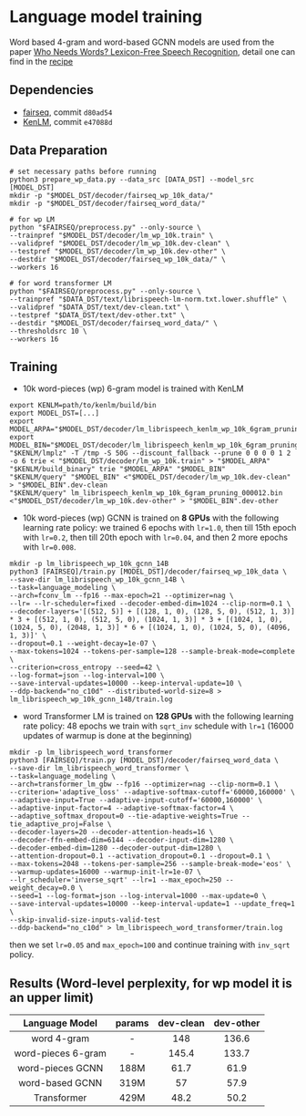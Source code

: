 # Language model training

Word based 4-gram and word-based GCNN models are used from the paper [Who Needs Words? Lexicon-Free Speech Recognition](https://arxiv.org/abs/1904.04479), detail one can find in the [recipe](https://github.com/facebookresearch/wav2letter/tree/master/recipes/models/lexicon_free/librispeech)

## Dependencies
- [fairseq](https://github.com/pytorch/fairseq), commit `d80ad54`
- [KenLM](https://github.com/kpu/kenlm), commit `e47088d`

## Data Preparation
```
# set necessary paths before running
python3 prepare_wp_data.py --data_src [DATA_DST] --model_src [MODEL_DST]
mkdir -p "$MODEL_DST/decoder/fairseq_wp_10k_data/"
mkdir -p "$MODEL_DST/decoder/fairseq_word_data/"

# for wp LM
python "$FAIRSEQ/preprocess.py" --only-source \
--trainpref "$MODEL_DST/decoder/lm_wp_10k.train" \
--validpref "$MODEL_DST/decoder/lm_wp_10k.dev-clean" \
--testpref "$MODEL_DST/decoder/lm_wp_10k.dev-other" \
--destdir "$MODEL_DST/decoder/fairseq_wp_10k_data/" \
--workers 16

# for word transformer LM
python "$FAIRSEQ/preprocess.py" --only-source \
--trainpref "$DATA_DST/text/librispeech-lm-norm.txt.lower.shuffle" \
--validpref "$DATA_DST/text/dev-clean.txt" \
--testpref "$DATA_DST/text/dev-other.txt" \
--destdir "$MODEL_DST/decoder/fairseq_word_data/" \
--thresholdsrc 10 \
--workers 16

```

## Training
- 10k word-pieces (wp) 6-gram model is trained with KenLM
```
export KENLM=path/to/kenlm/build/bin
export MODEL_DST=[...]
export MODEL_ARPA="$MODEL_DST/decoder/lm_librispeech_kenlm_wp_10k_6gram_pruning_000012.arpa"
export MODEL_BIN="$MODEL_DST/decoder/lm_librispeech_kenlm_wp_10k_6gram_pruning_000012.bin"
"$KENLM/lmplz" -T /tmp -S 50G --discount_fallback --prune 0 0 0 0 1 2 -o 6 trie < "$MODEL_DST/decoder/lm_wp_10k.train" > "$MODEL_ARPA"
"$KENLM/build_binary" trie "$MODEL_ARPA" "$MODEL_BIN"
"$KENLM/query" "$MODEL_BIN" <"$MODEL_DST/decoder/lm_wp_10k.dev-clean" > "$MODEL_BIN".dev-clean
"$KENLM/query" lm_librispeech_kenlm_wp_10k_6gram_pruning_000012.bin <"$MODEL_DST/decoder/lm_wp_10k.dev-other" > "$MODEL_BIN".dev-other
```

- 10k word-pieces (wp) GCNN is trained on **8 GPUs** with the following learning rate policy: we trained 6 epochs with `lr=1.0`, then till 15th epoch with `lr=0.2`, then till 20th epoch with `lr=0.04`, and then 2 more epochs with `lr=0.008`.
```
mkdir -p lm_librispeech_wp_10k_gcnn_14B
python3 [FAIRSEQ]/train.py [MODEL_DST]/decoder/fairseq_wp_10k_data \
--save-dir lm_librispeech_wp_10k_gcnn_14B \
--task=language_modeling \
--arch=fconv_lm --fp16 --max-epoch=21 --optimizer=nag \
--lr= --lr-scheduler=fixed --decoder-embed-dim=1024 --clip-norm=0.1 \
--decoder-layers='[(512, 5)] + [(128, 1, 0), (128, 5, 0), (512, 1, 3)] * 3 + [(512, 1, 0), (512, 5, 0), (1024, 1, 3)] * 3 + [(1024, 1, 0), (1024, 5, 0), (2048, 1, 3)] * 6 + [(1024, 1, 0), (1024, 5, 0), (4096, 1, 3)]' \
--dropout=0.1 --weight-decay=1e-07 \
--max-tokens=1024 --tokens-per-sample=128 --sample-break-mode=complete \
--criterion=cross_entropy --seed=42 \
--log-format=json --log-interval=100 \
--save-interval-updates=10000 --keep-interval-update=10 \
--ddp-backend="no_c10d" --distributed-world-size=8 > lm_librispeech_wp_10k_gcnn_14B/train.log
```

- word Transformer LM is trained on **128 GPUs** with the following learning rate policy: 48 epochs we train with `sqrt_inv` schedule with `lr=1` (16000 updates of warmup is done at the beginning)
```
mkdir -p lm_librispeech_word_transformer
python3 [FAIRSEQ]/train.py [MODEL_DST]/decoder/fairseq_word_data \
--save-dir lm_librispeech_word_transformer \
--task=language_modeling \
--arch=transformer_lm_gbw --fp16 --optimizer=nag --clip-norm=0.1 \
--criterion='adaptive_loss' --adaptive-softmax-cutoff='60000,160000' \
--adaptive-input=True --adaptive-input-cutoff='60000,160000' \
--adaptive-input-factor=4 --adaptive-softmax-factor=4 \
--adaptive_softmax_dropout=0 --tie-adaptive-weights=True --tie_adaptive_proj=False \
--decoder-layers=20 --decoder-attention-heads=16 \
--decoder-ffn-embed-dim=6144 --decoder-input-dim=1280 \
--decoder-embed-dim=1280 --decoder-output-dim=1280 \
--attention-dropout=0.1 --activation_dropout=0.1 --dropout=0.1 \
--max-tokens=2048 --tokens-per-sample=256 --sample-break-mode='eos' \
--warmup-updates=16000 --warmup-init-lr=1e-07 \
--lr_scheduler='inverse_sqrt' --lr=1 --max_epoch=250 --weight_decay=0.0 \
--seed=1 --log-format=json --log-interval=1000 --max-update=0 \
--save-interval-updates=10000 --keep-interval-update=1 --update_freq=1 \
--skip-invalid-size-inputs-valid-test
--ddp-backend="no_c10d" > lm_librispeech_word_transformer/train.log
```
then we set `lr=0.05` and `max_epoch=100` and continue training with `inv_sqrt` policy.


## Results (Word-level perplexity, for wp model it is an upper limit)

| Language Model | params | dev-clean | dev-other |
|:-:|:-:|:-:|:-:|
| word 4-gram | - | 148 | 136.6 |
| word-pieces 6-gram | - | 145.4 | 133.7 |
| word-pieces GCNN | 188M | 61.7 | 61.9 |
| word-based GCNN | 319M | 57 | 57.9 |
| Transformer | 429M | 48.2 | 50.2 |
